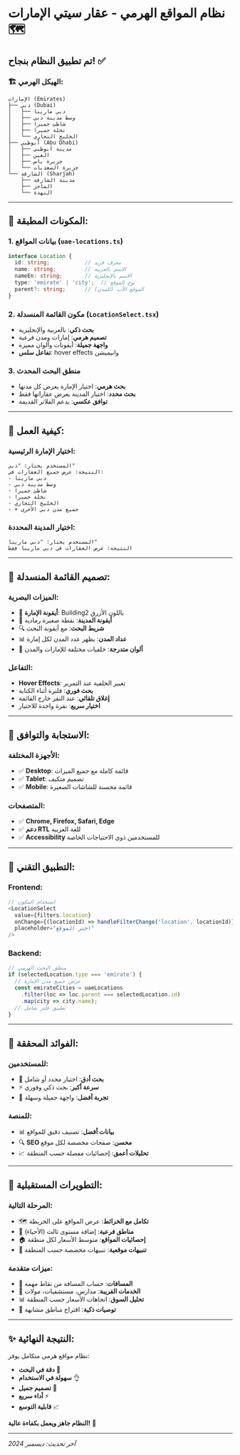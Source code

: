 # نظام المواقع الهرمي - عقار سيتي الإمارات 🗺️

## تم تطبيق النظام بنجاح! ✅

### 🏗️ **الهيكل الهرمي:**

```
الإمارات (Emirates)
├── دبي (Dubai)
│   ├── دبي مارينا
│   ├── وسط مدينة دبي
│   ├── شاطئ جميرا
│   ├── نخلة جميرا
│   └── الخليج التجاري
├── أبوظبي (Abu Dhabi)
│   ├── مدينة أبوظبي
│   ├── العين
│   ├── جزيرة ياس
│   └── جزيرة السعديات
└── الشارقة (Sharjah)
    ├── مدينة الشارقة
    ├── الماجز
    └── النهدة
```

---

## 🎨 **المكونات المطبقة:**

### 1. **بيانات المواقع** (`uae-locations.ts`)
```typescript
interface Location {
  id: string;           // معرف فريد
  name: string;         // الاسم بالعربية
  nameEn: string;       // الاسم بالإنجليزية
  type: 'emirate' | 'city';  // نوع الموقع
  parent?: string;      // الموقع الأب (للمدن)
}
```

### 2. **مكون القائمة المنسدلة** (`LocationSelect.tsx`)
- **بحث ذكي**: بالعربية والإنجليزية
- **تصميم هرمي**: إمارات ومدن فرعية
- **واجهة جميلة**: أيقونات وألوان مميزة
- **تفاعل سلس**: hover effects وانيميشن

### 3. **منطق البحث المحدث**
- **بحث هرمي**: اختيار الإمارة يعرض كل مدنها
- **بحث محدد**: اختيار المدينة يعرض عقاراتها فقط
- **توافق عكسي**: يدعم الفلاتر القديمة

---

## 🎯 **كيفية العمل:**

### **اختيار الإمارة الرئيسية:**
```
المستخدم يختار: "دبي"
النتيجة: عرض جميع العقارات في:
- دبي مارينا
- وسط مدينة دبي  
- شاطئ جميرا
- نخلة جميرا
- الخليج التجاري
- + جميع مدن دبي الأخرى
```

### **اختيار المدينة المحددة:**
```
المستخدم يختار: "دبي مارينا"
النتيجة: عرض العقارات في دبي مارينا فقط
```

---

## 🎨 **تصميم القائمة المنسدلة:**

### **الميزات البصرية:**
- 🏢 **أيقونة الإمارة**: Building2 باللون الأزرق
- 📍 **أيقونة المدينة**: نقطة صغيرة رمادية
- 🔍 **شريط البحث**: مع أيقونة البحث
- 📊 **عداد المدن**: يظهر عدد المدن لكل إمارة
- 🎨 **ألوان متدرجة**: خلفيات مختلفة للإمارات والمدن

### **التفاعل:**
- **Hover Effects**: تغيير الخلفية عند التمرير
- **بحث فوري**: فلترة أثناء الكتابة
- **إغلاق تلقائي**: عند النقر خارج القائمة
- **اختيار سريع**: نقرة واحدة للاختيار

---

## 📱 **الاستجابة والتوافق:**

### **الأجهزة المختلفة:**
- ✅ **Desktop**: قائمة كاملة مع جميع الميزات
- ✅ **Tablet**: تصميم متكيف
- ✅ **Mobile**: قائمة محسنة للشاشات الصغيرة

### **المتصفحات:**
- ✅ **Chrome, Firefox, Safari, Edge**
- ✅ **دعم RTL** للغة العربية
- ✅ **Accessibility** للمستخدمين ذوي الاحتياجات الخاصة

---

## 🔧 **التطبيق التقني:**

### **Frontend:**
```typescript
// استخدام المكون
<LocationSelect
  value={filters.location}
  onChange={(locationId) => handleFilterChange('location', locationId)}
  placeholder="اختر الموقع"
/>
```

### **Backend:**
```javascript
// منطق البحث الهرمي
if (selectedLocation.type === 'emirate') {
  // عرض جميع مدن الإمارة
  const emirateCities = uaeLocations
    .filter(loc => loc.parent === selectedLocation.id)
    .map(city => city.name);
  // تطبيق فلتر شامل
}
```

---

## 🚀 **الفوائد المحققة:**

### **للمستخدمين:**
- 🎯 **بحث أدق**: اختيار محدد أو شامل
- ⚡ **سرعة أكبر**: بحث ذكي وفوري
- 🎨 **تجربة أفضل**: واجهة جميلة وسهلة

### **للمنصة:**
- 📊 **بيانات أفضل**: تصنيف دقيق للمواقع
- 🔍 **SEO محسن**: صفحات مخصصة لكل موقع
- 📈 **تحليلات أعمق**: إحصائيات مفصلة حسب المنطقة

---

## 🎯 **التطويرات المستقبلية:**

### **المرحلة التالية:**
- 🗺️ **تكامل مع الخرائط**: عرض المواقع على الخريطة
- 📍 **مناطق فرعية**: إضافة مستوى ثالث (الأحياء)
- 🏠 **إحصائيات المواقع**: متوسط الأسعار لكل منطقة
- 🔔 **تنبيهات موقعية**: تنبيهات مخصصة حسب المنطقة

### **ميزات متقدمة:**
- 🚗 **المسافات**: حساب المسافة من نقاط مهمة
- 🏫 **الخدمات القريبة**: مدارس، مستشفيات، مولات
- 📊 **تحليل السوق**: اتجاهات الأسعار حسب المنطقة
- 🎯 **توصيات ذكية**: اقتراح مناطق مشابهة

---

## ✨ **النتيجة النهائية:**

نظام مواقع هرمي متكامل يوفر:
- **دقة في البحث** 🎯
- **سهولة في الاستخدام** 👌
- **تصميم جميل** 🎨
- **أداء سريع** ⚡
- **قابلية التوسع** 📈

**النظام جاهز ويعمل بكفاءة عالية!** 🚀

---

*آخر تحديث: ديسمبر 2024*